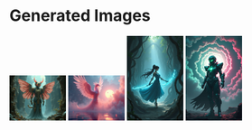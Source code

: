 # Generated Images



<img src="2025_07_05_01.png" width="100"/> <img src="2025_07_05_02.png" width="100"/> <img src="2025_07_05_03.png" width="100"/> <img src="2025_07_05_04.png" width="100"/>